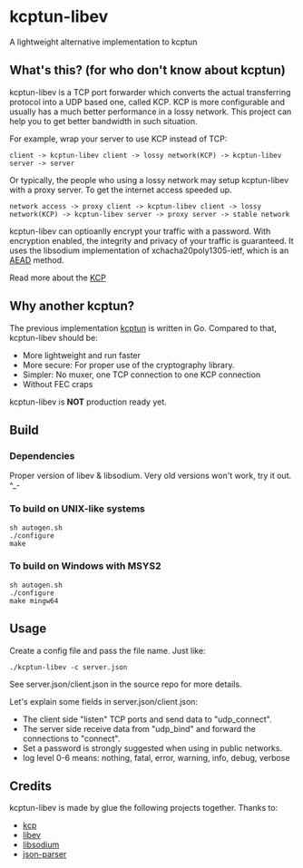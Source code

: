 # kcptun-libev
A lightweight alternative implementation to kcptun

## What's this? (for who don't know about kcptun)
kcptun-libev is a TCP port forwarder which converts the actual transferring protocol into a UDP based one, called KCP.
KCP is more configurable and usually has a much better performance in a lossy network. This project can help you to get better bandwidth in such situation.

For example, wrap your server to use KCP instead of TCP:
```
client -> kcptun-libev client -> lossy network(KCP) -> kcptun-libev server -> server
```

Or typically, the people who using a lossy network may setup kcptun-libev with a proxy server. To get the internet access speeded up.
```
network access -> proxy client -> kcptun-libev client -> lossy network(KCP) -> kcptun-libev server -> proxy server -> stable network
```

kcptun-libev can optioanlly encrypt your traffic with a password. With encryption enabled, the integrity and privacy of your traffic is guaranteed. It uses the libsodium implementation of xchacha20poly1305-ietf, which is an [AEAD](https://en.wikipedia.org/wiki/Authenticated_encryption) method.

Read more about the [KCP](https://github.com/skywind3000/kcp/blob/master/README.en.md)

## Why another kcptun?
The previous implementation [kcptun](https://github.com/xtaci/kcptun) is written in Go.
Compared to that, kcptun-libev should be:
- More lightweight and run faster
- More secure: For proper use of the cryptography library.
- Simpler: No muxer, one TCP connection to one KCP connection
- Without FEC craps

kcptun-libev is **NOT** production ready yet.

## Build
### Dependencies
Proper version of libev & libsodium. Very old versions won't work, try it out. ^_-

### To build on UNIX-like systems
```
sh autogen.sh
./configure
make
```

### To build on Windows with MSYS2
```
sh autogen.sh
./configure
make mingw64
```

## Usage
Create a config file and pass the file name. Just like:
```
./kcptun-libev -c server.json
```
See server.json/client.json in the source repo for more details.

Let's explain some fields in server.json/client.json:
- The client side "listen" TCP ports and send data to "udp_connect".
- The server side receive data from "udp_bind" and forward the connections to "connect".
- Set a password is strongly suggested when using in public networks.
- log level 0-6 means: nothing, fatal, error, warning, info, debug, verbose

## Credits
kcptun-libev is made by glue the following projects together. Thanks to:
- [kcp](https://github.com/skywind3000/kcp)
- [libev](http://software.schmorp.de/pkg/libev.html)
- [libsodium](https://github.com/jedisct1/libsodium)
- [json-parser](https://github.com/udp/json-parser)
